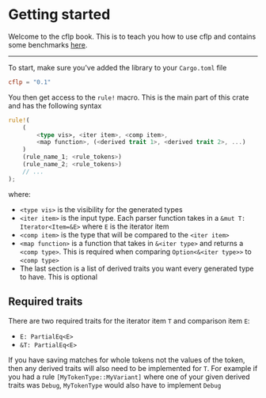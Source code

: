 # Getting started

Welcome to the cflp book. This is to teach you how to use cflp and contains some benchmarks [here](https://fck-language.github.io/cflp/bench/report/index.html).

---

To start, make sure you've added the library to your `Cargo.toml` file

```toml
cflp = "0.1"
```

You then get access to the `rule!` macro. This is the main part of this crate and has the following syntax

```rust
rule!(
    (
        <type vis>, <iter item>, <comp item>,
        <map function>, (<derived trait 1>, <derived trait 2>, ...)
    )
    (rule_name_1; <rule_tokens>)
    (rule_name_2; <rule_tokens>)
    // ...
);
```

where:
- `<type vis>` is the visibility for the generated types
- `<iter item>` is the input type. Each parser function takes in a `&mut T: Iterator<Item=&E>` where `E` is the iterator item
- `<comp item>` is the type that will be compared to the `<iter item>`
- `<map function>` is a function that takes in `&<iter type>` and returns a `<comp type>`. This is required when comparing `Option<&<iter type>>` to `<comp type>`
- The last section is a list of derived traits you want every generated type to have. This is optional

## Required traits

There are two required traits for the iterator item `T` and comparison item `E`:
- `E: PartialEq<E>`
- `&T: PartialEq<E>`

If you have saving matches for whole tokens not the values of the token, then any derived traits will also need to be implemented for `T`. For example if you had a rule `[MyTokenType::MyVariant]` where one of your given derived traits was `Debug`, `MyTokenType` would also have to implement `Debug`
